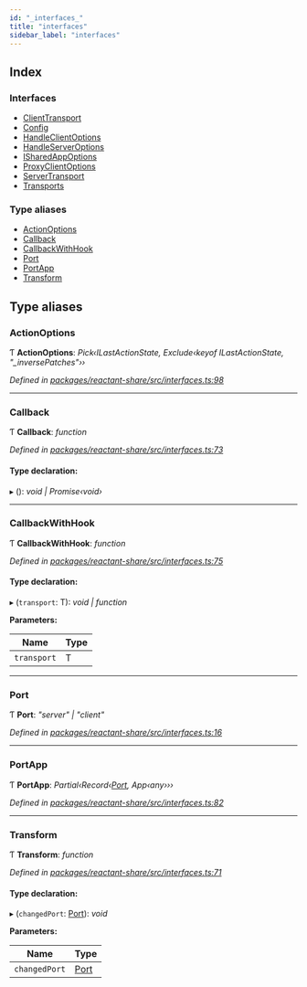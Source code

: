 ```yaml
---
id: "_interfaces_"
title: "interfaces"
sidebar_label: "interfaces"
---
```


## Index

### Interfaces

* [ClientTransport](../interfaces/_interfaces_.clienttransport.md)
* [Config](../interfaces/_interfaces_.config.md)
* [HandleClientOptions](../interfaces/_interfaces_.handleclientoptions.md)
* [HandleServerOptions](../interfaces/_interfaces_.handleserveroptions.md)
* [ISharedAppOptions](../interfaces/_interfaces_.isharedappoptions.md)
* [ProxyClientOptions](../interfaces/_interfaces_.proxyclientoptions.md)
* [ServerTransport](../interfaces/_interfaces_.servertransport.md)
* [Transports](../interfaces/_interfaces_.transports.md)

### Type aliases

* [ActionOptions](_interfaces_.md#actionoptions)
* [Callback](_interfaces_.md#callback)
* [CallbackWithHook](_interfaces_.md#callbackwithhook)
* [Port](_interfaces_.md#port)
* [PortApp](_interfaces_.md#portapp)
* [Transform](_interfaces_.md#transform)

## Type aliases

###  ActionOptions

Ƭ **ActionOptions**: *Pick‹ILastActionState, Exclude‹keyof ILastActionState, "_inversePatches"››*

*Defined in [packages/reactant-share/src/interfaces.ts:98](https://github.com/unadlib/reactant/blob/3ea14604/packages/reactant-share/src/interfaces.ts#L98)*

___

###  Callback

Ƭ **Callback**: *function*

*Defined in [packages/reactant-share/src/interfaces.ts:73](https://github.com/unadlib/reactant/blob/3ea14604/packages/reactant-share/src/interfaces.ts#L73)*

#### Type declaration:

▸ (): *void | Promise‹void›*

___

###  CallbackWithHook

Ƭ **CallbackWithHook**: *function*

*Defined in [packages/reactant-share/src/interfaces.ts:75](https://github.com/unadlib/reactant/blob/3ea14604/packages/reactant-share/src/interfaces.ts#L75)*

#### Type declaration:

▸ (`transport`: T): *void | function*

**Parameters:**

Name | Type |
------ | ------ |
`transport` | T |

___

###  Port

Ƭ **Port**: *"server" | "client"*

*Defined in [packages/reactant-share/src/interfaces.ts:16](https://github.com/unadlib/reactant/blob/3ea14604/packages/reactant-share/src/interfaces.ts#L16)*

___

###  PortApp

Ƭ **PortApp**: *Partial‹Record‹[Port](_interfaces_.md#port), App‹any›››*

*Defined in [packages/reactant-share/src/interfaces.ts:82](https://github.com/unadlib/reactant/blob/3ea14604/packages/reactant-share/src/interfaces.ts#L82)*

___

###  Transform

Ƭ **Transform**: *function*

*Defined in [packages/reactant-share/src/interfaces.ts:71](https://github.com/unadlib/reactant/blob/3ea14604/packages/reactant-share/src/interfaces.ts#L71)*

#### Type declaration:

▸ (`changedPort`: [Port](_interfaces_.md#port)): *void*

**Parameters:**

Name | Type |
------ | ------ |
`changedPort` | [Port](_interfaces_.md#port) |
